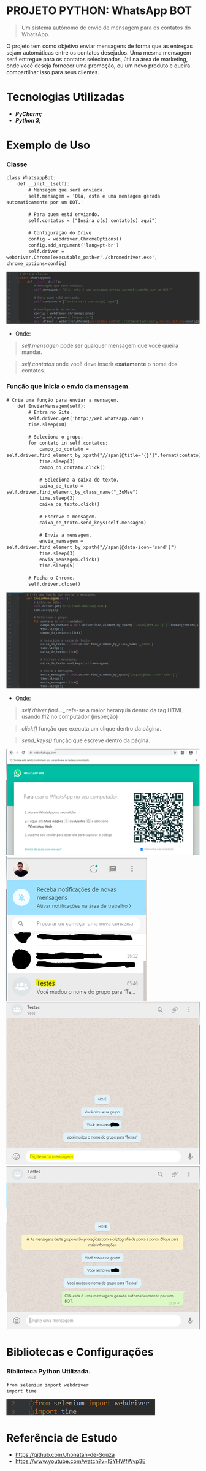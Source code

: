 # PROJETO PYTHON: WhatsApp BOT

> Um sistema autônomo de envio de mensagem para os contatos do WhatsApp.

  O projeto tem como objetivo enviar mensagens de forma que as entregas sejam automáticas entre os contatos
desejados. Uma mesma mensagem será entregue para os contatos selecionados, útil na área de marketing, onde
você deseja fornecer uma promoção, ou um novo produto e queira compartilhar isso para seus clientes.

# Tecnologias Utilizadas
* **_PyCharm;_**
* **_Python 3;_**

# Exemplo de Uso
### Classe
```
class WhatsappBot:
    def __init__(self):
        # Mensagem que será enviada.
        self.mensagem = 'Olá, esta é uma mensagem gerada automaticamente por um BOT.'

        # Para quem está enviando.
        self.contatos = ["Insira o(s) contato(s) aqui"]

        # Configuração do Drive.
        config = webdriver.ChromeOptions()
        config.add_argument('lang=pt-br')
        self.driver = webdriver.Chrome(executable_path=r'./chromedriver.exe', chrome_options=config)
```
![Classe](https://github.com/ThiagoLozano/WhatsApp-BOT/blob/master/Screenshot/Classe.PNG)

* Onde:
> _self.mensagen_ pode ser qualquer mensagem que você queira mandar.

> _self.contatos_ onde você deve inserir **exatamente** o nome dos contatos.


### Função que inicia o envio da mensagem.
```
# Cria uma função para enviar a mensagem.
    def EnviarMensagem(self):
        # Entra no Site.
        self.driver.get('http://web.whatsapp.com')
        time.sleep(10)

        # Seleciona o grupo.
        for contato in self.contatos:
            campo_do_contato = self.driver.find_element_by_xpath("//span[@title='{}']".format(contato))
            time.sleep(3)
            campo_do_contato.click()

            # Seleciona a caixa de texto.
            caixa_de_texto = self.driver.find_element_by_class_name("_3uMse")
            time.sleep(3)
            caixa_de_texto.click()

            # Escreve a mensagem.
            caixa_de_texto.send_keys(self.mensagem)

            # Envia a mensagem.
            envia_mensagem = self.driver.find_element_by_xpath("//span[@data-icon='send']")
            time.sleep(3)
            envia_mensagem.click()
            time.sleep(5)

        # Fecha o Chrome.
        self.driver.close()
```
![Função](https://github.com/ThiagoLozano/WhatsApp-BOT/blob/master/Screenshot/Funcao.PNG)

* Onde:

> _self.driver.find_..._  refe-se a maior herarquia dentro da tag HTML usando f12 no computador (inspeção)

> _click()_ função que executa um clique dentro da página.

> _send_keys()_ função que escreve dentro da página.

![PáginaWeb](https://github.com/ThiagoLozano/WhatsApp-BOT/blob/master/Screenshot/WhatsAppWeb.PNG)
![GrupoTeste](https://github.com/ThiagoLozano/WhatsApp-BOT/blob/master/Screenshot/Teste.PNG)
![CaixaTexto](https://github.com/ThiagoLozano/WhatsApp-BOT/blob/master/Screenshot/Caixa%20de%20Texto.PNG)
![Envio](https://github.com/ThiagoLozano/WhatsApp-BOT/blob/master/Screenshot/Enviando.PNG)


# Bibliotecas e Configurações

### Biblioteca Python Utilizada.

```
from selenium import webdriver
import time
```
![Biblioteca](https://github.com/ThiagoLozano/WhatsApp-BOT/blob/master/Screenshot/Bibliotecas.PNG)

# Referência de Estudo
* https://github.com/Jhonatan-de-Souza
* https://www.youtube.com/watch?v=ISYHWfWvp3E

